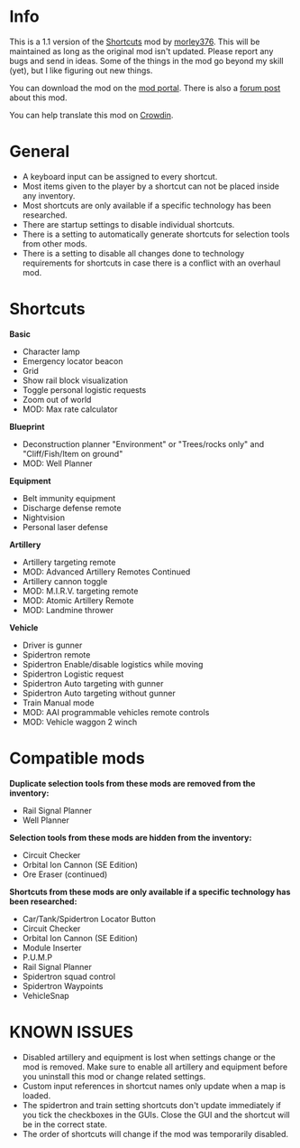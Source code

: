 # Info
This is a 1.1 version of the [Shortcuts](https://mods.factorio.com/mod/Shortcuts) mod by [morley376](https://mods.factorio.com/user/morley376). This will be maintained as long as the original mod isn't updated. Please report any bugs and send in ideas. Some of the things in the mod go beyond my skill (yet), but I like figuring out new things.

You can download the mod on the [mod portal](https://mods.factorio.com/mod/Shortcuts-ick). There is also a [forum post](https://forums.factorio.com/viewtopic.php?f=190&t=88439) about this mod.

You can help translate this mod on [Crowdin](https://crowdin.com/project/factorio-mods-localization).


# General
* A keyboard input can be assigned to every shortcut.
* Most items given to the player by a shortcut can not be placed inside any inventory.
* Most shortcuts are only available if a specific technology has been researched.
* There are startup settings to disable individual shortcuts.
* There is a setting to automatically generate shortcuts for selection tools from other mods.
* There is a setting to disable all changes done to technology requirements for shortcuts in case there is a conflict with an overhaul mod.


# Shortcuts
**Basic**

* Character lamp
* Emergency locator beacon
* Grid
* Show rail block visualization
* Toggle personal logistic requests
* Zoom out of world
* MOD: Max rate calculator


**Blueprint**

* Deconstruction planner "Environment" or "Trees/rocks only" and "Cliff/Fish/Item on ground" 
* MOD: Well Planner


**Equipment**

* Belt immunity equipment
* Discharge defense remote
* Nightvision
* Personal laser defense


**Artillery**

* Artillery targeting remote
* MOD: Advanced Artillery Remotes Continued
* Artillery cannon toggle
* MOD: M.I.R.V. targeting remote
* MOD: Atomic Artillery Remote
* MOD: Landmine thrower


**Vehicle**

* Driver is gunner
* Spidertron remote
* Spidertron Enable/disable logistics while moving
* Spidertron Logistic request
* Spidertron Auto targeting with gunner
* Spidertron Auto targeting without gunner
* Train Manual mode
* MOD: AAI programmable vehicles remote controls
* MOD: Vehicle waggon 2 winch


# Compatible mods
**Duplicate selection tools from these mods are removed from the inventory:**

* Rail Signal Planner
* Well Planner


**Selection tools from these mods are hidden from the inventory:**

* Circuit Checker
* Orbital Ion Cannon (SE Edition)
* Ore Eraser (continued)


**Shortcuts from these mods are only available if a specific technology has been researched:**

* Car/Tank/Spidertron Locator Button
* Circuit Checker
* Orbital Ion Cannon (SE Edition)
* Module Inserter
* P.U.M.P
* Rail Signal Planner
* Spidertron squad control
* Spidertron Waypoints
* VehicleSnap


# KNOWN ISSUES
* Disabled artillery and equipment is lost when settings change or the mod is removed. Make sure to enable all artillery and equipment before you uninstall this mod or change related settings.
* Custom input references in shortcut names only update when a map is loaded.
* The spidertron and train setting shortcuts don't update immediately if you tick the checkboxes in the GUIs. Close the GUI and the shortcut will be in the correct state.
* The order of shortcuts will change if the mod was temporarily disabled.
